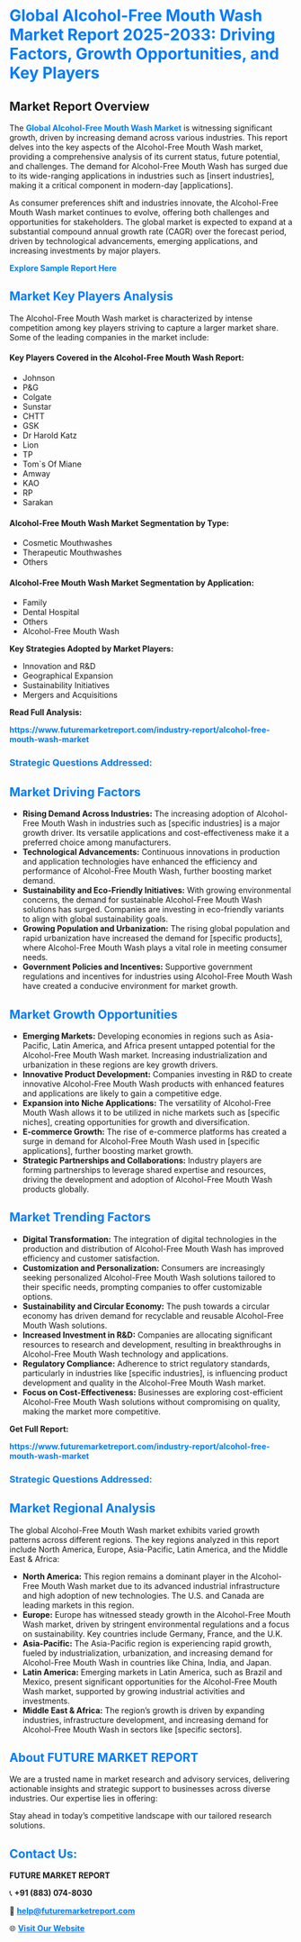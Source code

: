 <h1 style="color: #007BFF;">Global Alcohol-Free Mouth Wash Market Report 2025-2033: Driving Factors, Growth Opportunities, and Key Players</h1>

<section id="overview">
<h2>Market Report Overview</h2>
<p>The <a href="https://www.futuremarketreport.com/industry-report/alcohol-free-mouth-wash-market" style="color: #007BFF; text-decoration: none;"><strong>Global Alcohol-Free Mouth Wash Market</strong></a> is witnessing significant growth, driven by increasing demand across various industries. This report delves into the key aspects of the Alcohol-Free Mouth Wash market, providing a comprehensive analysis of its current status, future potential, and challenges. The demand for Alcohol-Free Mouth Wash has surged due to its wide-ranging applications in industries such as [insert industries], making it a critical component in modern-day [applications].</p>
<p>As consumer preferences shift and industries innovate, the Alcohol-Free Mouth Wash market continues to evolve, offering both challenges and opportunities for stakeholders. The global market is expected to expand at a substantial compound annual growth rate (CAGR) over the forecast period, driven by technological advancements, emerging applications, and increasing investments by major players.</p>
</section>

<section id="overview">
<p><a href="https://www.futuremarketreport.com/request-sample/reportId=119699" style="color: #007BFF; text-decoration: none;"><strong>Explore Sample Report Here</strong></a></p>
</section>

<section id="key-players">
<h2 style="color: #007BFF;">Market Key Players Analysis</h2>
<p>The Alcohol-Free Mouth Wash market is characterized by intense competition among key players striving to capture a larger market share. Some of the leading companies in the market include:</p>
<h4>Key Players Covered in the Alcohol-Free Mouth Wash Report:</h4>
<ul><li>Johnson</li><li>P&amp;G</li><li>Colgate</li><li>Sunstar</li><li>CHTT</li><li>GSK</li><li>Dr Harold Katz</li><li>Lion</li><li>TP</li><li>Tom`s Of Miane</li><li>Amway</li><li>KAO</li><li>RP</li><li>Sarakan</li></ul>
<h4>Alcohol-Free Mouth Wash Market Segmentation by Type:</h4>
<ul><li>Cosmetic Mouthwashes</li><li>Therapeutic Mouthwashes</li><li>Others</li></ul>

<h4>Alcohol-Free Mouth Wash Market Segmentation by Application:</h4>
<ul><li>Family</li><li>Dental Hospital</li><li>Others</li><li>Alcohol-Free Mouth Wash</li></ul>
<p><strong>Key Strategies Adopted by Market Players:</strong></p>
<ul>
<li>Innovation and R&D</li>
<li>Geographical Expansion</li>
<li>Sustainability Initiatives</li>
<li>Mergers and Acquisitions</li>
</ul>
</section>

<section>
<p><strong>Read Full Analysis: </strong></p><a href="https://www.futuremarketreport.com/industry-report/alcohol-free-mouth-wash-market" style="color: #007BFF; text-decoration: none;"><strong>https://www.futuremarketreport.com/industry-report/alcohol-free-mouth-wash-market</strong></a>
<h3 style="color: #007BFF;">Strategic Questions Addressed:</h3>
</section>

<section id="driving-factors">
<h2 style="color: #007BFF;">Market Driving Factors</h2>
<ul>
<li><strong>Rising Demand Across Industries:</strong> The increasing adoption of Alcohol-Free Mouth Wash in industries such as [specific industries] is a major growth driver. Its versatile applications and cost-effectiveness make it a preferred choice among manufacturers.</li>
<li><strong>Technological Advancements:</strong> Continuous innovations in production and application technologies have enhanced the efficiency and performance of Alcohol-Free Mouth Wash, further boosting market demand.</li>
<li><strong>Sustainability and Eco-Friendly Initiatives:</strong> With growing environmental concerns, the demand for sustainable Alcohol-Free Mouth Wash solutions has surged. Companies are investing in eco-friendly variants to align with global sustainability goals.</li>
<li><strong>Growing Population and Urbanization:</strong> The rising global population and rapid urbanization have increased the demand for [specific products], where Alcohol-Free Mouth Wash plays a vital role in meeting consumer needs.</li>
<li><strong>Government Policies and Incentives:</strong> Supportive government regulations and incentives for industries using Alcohol-Free Mouth Wash have created a conducive environment for market growth.</li>
</ul>
</section>

<section id="growth-opportunities">
<h2 style="color: #007BFF;">Market Growth Opportunities</h2>
<ul>
<li><strong>Emerging Markets:</strong> Developing economies in regions such as Asia-Pacific, Latin America, and Africa present untapped potential for the Alcohol-Free Mouth Wash market. Increasing industrialization and urbanization in these regions are key growth drivers.</li>
<li><strong>Innovative Product Development:</strong> Companies investing in R&D to create innovative Alcohol-Free Mouth Wash products with enhanced features and applications are likely to gain a competitive edge.</li>
<li><strong>Expansion into Niche Applications:</strong> The versatility of Alcohol-Free Mouth Wash allows it to be utilized in niche markets such as [specific niches], creating opportunities for growth and diversification.</li>
<li><strong>E-commerce Growth:</strong> The rise of e-commerce platforms has created a surge in demand for Alcohol-Free Mouth Wash used in [specific applications], further boosting market growth.</li>
<li><strong>Strategic Partnerships and Collaborations:</strong> Industry players are forming partnerships to leverage shared expertise and resources, driving the development and adoption of Alcohol-Free Mouth Wash products globally.</li>
</ul>
</section>

<section id="trending-factors">
<h2 style="color: #007BFF;">Market Trending Factors</h2>
<ul>
<li><strong>Digital Transformation:</strong> The integration of digital technologies in the production and distribution of Alcohol-Free Mouth Wash has improved efficiency and customer satisfaction.</li>
<li><strong>Customization and Personalization:</strong> Consumers are increasingly seeking personalized Alcohol-Free Mouth Wash solutions tailored to their specific needs, prompting companies to offer customizable options.</li>
<li><strong>Sustainability and Circular Economy:</strong> The push towards a circular economy has driven demand for recyclable and reusable Alcohol-Free Mouth Wash solutions.</li>
<li><strong>Increased Investment in R&D:</strong> Companies are allocating significant resources to research and development, resulting in breakthroughs in Alcohol-Free Mouth Wash technology and applications.</li>
<li><strong>Regulatory Compliance:</strong> Adherence to strict regulatory standards, particularly in industries like [specific industries], is influencing product development and quality in the Alcohol-Free Mouth Wash market.</li>
<li><strong>Focus on Cost-Effectiveness:</strong> Businesses are exploring cost-efficient Alcohol-Free Mouth Wash solutions without compromising on quality, making the market more competitive.</li>
</ul>
</section>

<section>
<p><strong>Get Full Report: </strong></p><a href="https://www.futuremarketreport.com/industry-report/alcohol-free-mouth-wash-market" style="color: #007BFF; text-decoration: none;"><strong>https://www.futuremarketreport.com/industry-report/alcohol-free-mouth-wash-market</strong></a>
<h3 style="color: #007BFF;">Strategic Questions Addressed:</h3>
</section>


<section id="regional-analysis">
<h2 style="color: #007BFF;">Market Regional Analysis</h2>
<p>The global Alcohol-Free Mouth Wash market exhibits varied growth patterns across different regions. The key regions analyzed in this report include North America, Europe, Asia-Pacific, Latin America, and the Middle East & Africa:</p>
<ul>
<li><strong>North America:</strong> This region remains a dominant player in the Alcohol-Free Mouth Wash market due to its advanced industrial infrastructure and high adoption of new technologies. The U.S. and Canada are leading markets in this region.</li>
<li><strong>Europe:</strong> Europe has witnessed steady growth in the Alcohol-Free Mouth Wash market, driven by stringent environmental regulations and a focus on sustainability. Key countries include Germany, France, and the U.K.</li>
<li><strong>Asia-Pacific:</strong> The Asia-Pacific region is experiencing rapid growth, fueled by industrialization, urbanization, and increasing demand for Alcohol-Free Mouth Wash in countries like China, India, and Japan.</li>
<li><strong>Latin America:</strong> Emerging markets in Latin America, such as Brazil and Mexico, present significant opportunities for the Alcohol-Free Mouth Wash market, supported by growing industrial activities and investments.</li>
<li><strong>Middle East & Africa:</strong> The region’s growth is driven by expanding industries, infrastructure development, and increasing demand for Alcohol-Free Mouth Wash in sectors like [specific sectors].</li>
</ul>
</section>

<footer>
<h2 style="color: #007BFF;">About FUTURE MARKET REPORT</h2>
<p>We are a trusted name in market research and advisory services, delivering actionable insights and strategic support to businesses across diverse industries. Our expertise lies in offering:</p>

<p>Stay ahead in today’s competitive landscape with our tailored research solutions.</p>

<h2 style="color: #007BFF;">Contact Us:</h2>
<p><strong>FUTURE MARKET REPORT</strong></p>
<p>📞 <strong>+91 (883) 074-8030</strong></p>
<p>📧 <strong><a href="mailto:help@futuremarketreport.com" style="color: #007BFF;">help@futuremarketreport.com</a></strong></p>
<p>🌐 <strong><a href="https://www.futuremarketreport.com/" style="color: #007BFF;">Visit Our Website</a></strong></p>
</footer>